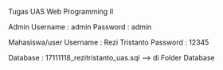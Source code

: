 Tugas UAS Web Programming II

Admin
Username : admin
Password : admin

Mahasiswa/user
Username : Rezi Tristanto
Password : 12345

Database : 17111118_rezitristanto_uas.sql --> di Folder Database